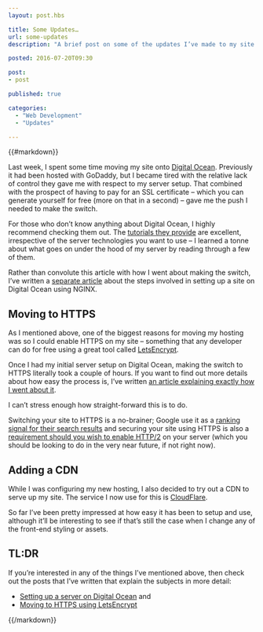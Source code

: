 ```yaml
---
layout: post.hbs

title: Some Updates…
url: some-updates
description: "A brief post on some of the updates I’ve made to my site’s hosting recently."

posted: 2016-07-20T09:30

post:
- post

published: true

categories:
  - "Web Development"
  - "Updates"

---
```


{{#markdown}}

Last week, I spent some time moving my site onto [Digital Ocean](https://www.digitalocean.com/).  Previously it had been hosted with GoDaddy, but I became tired with the relative lack of control they gave me with respect to my server setup.  That combined with the prospect of having to pay for an SSL certificate – which you can generate yourself for free (more on that in a second) – gave me the push I needed to make the switch.

For those who don’t know anything about Digital Ocean, I highly recommend checking them out.  The [tutorials they provide](https://www.digitalocean.com/community/tutorials/initial-server-setup-with-ubuntu-16-04) are excellent, irrespective of the server technologies you want to use – I learned a tonne about what goes on under the hood of my server by reading through a few of them.

Rather than convolute this article with how I went about making the switch, I’ve written a [separate article](/blog/setting-up-a-site-on-digital-ocean) about the steps involved in setting up a site on Digital Ocean using NGINX.


## Moving to HTTPS

As I mentioned above, one of the biggest reasons for moving my hosting was so I could enable HTTPS on my site – something that any developer can do for free using a great tool called [LetsEncrypt](https://letsencrypt.org/).

Once I had my initial server setup on Digital Ocean, making the switch to HTTPS literally took a couple of hours.  If you want to find out more details about how easy the process is, I’ve written [an article explaining exactly how I went about it](/blog/moving-to-https-with-letsencrypt).

I can’t stress enough how straight-forward this is to do.

Switching your site to HTTPS is a no-brainer; Google use it as a [ranking signal for their search results](https://webmasters.googleblog.com/2014/08/https-as-ranking-signal.html) and securing your site using HTTPS is also a [requirement should you wish to enable HTTP/2](https://www.smashingmagazine.com/2016/02/getting-ready-for-http2/#make-the-move-to-tls) on your server (which you should be looking to do in the very near future, if not right now).


## Adding a CDN

While I was configuring my new hosting, I also decided to try out a CDN to serve up my site.  The service I now use for this is [CloudFlare](https://www.cloudflare.com/overview/).

So far I’ve been pretty impressed at how easy it has been to setup and use, although it’ll be interesting to see if that’s still the case when I change any of the front-end styling or assets.


## TL:DR

If you’re interested in any of the things I’ve mentioned above, then check out the posts that I’ve written that explain the subjects in more detail:

- [Setting up a server on Digital Ocean](/blog/setting-up-a-site-on-digital-ocean) and
- [Moving to HTTPS using LetsEncrypt](/blog/moving-to-https-with-letsencrypt)

{{/markdown}}
